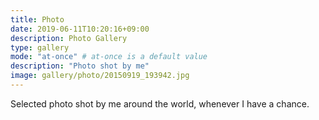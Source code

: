 ```yaml
---
title: Photo
date: 2019-06-11T10:20:16+09:00
description: Photo Gallery
type: gallery
mode: "at-once" # at-once is a default value
description: "Photo shot by me"
image: gallery/photo/20150919_193942.jpg
---
```


Selected photo shot by me around the world, whenever I have a chance.

